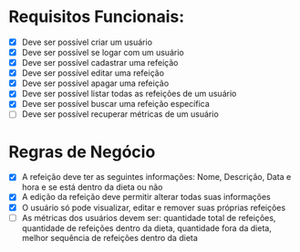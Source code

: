 # Requisitos Funcionais: 
  - [x] Deve ser possível criar um usuário
  - [x] Deve ser possível se logar com um usuário
  - [x] Deve ser possível cadastrar uma refeição
  - [x] Deve ser possível editar uma refeição
  - [x] Deve ser possível apagar uma refeição
  - [x] Deve ser possível listar todas as refeições de um usuário
  - [x] Deve ser possível buscar uma refeição específica
  - [ ] Deve ser possível recuperar métricas de um usuário

# Regras de Negócio
  - [x] A refeição deve ter as seguintes informações: Nome, Descrição, Data e hora e se está dentro da dieta ou não
  - [x] A edição da refeição deve permitir alterar todas suas informações
  - [x] O usuário só pode visualizar, editar e remover suas próprias refeições
  - [ ] As métricas dos usuários devem ser: quantidade total de refeições, quantidade de refeições dentro da dieta, quantidade fora da dieta, melhor sequência de refeições dentro da dieta